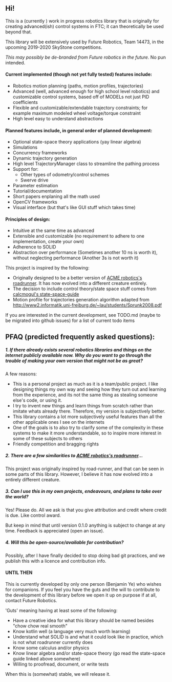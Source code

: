 ## Hi!

This is a (currently ) work in progress robotics library that is originally for creating advanced(ish)
control systems in FTC; it can theoretically be used beyond that.


This library will be extensively used by Future Robotics, Team 14473, in the upcoming 2019-2020 SkyStone competitions.


_This may possibly be de-branded from Future robotics in the future._ No pun intended.
 
#### Current implemented (though not yet fully tested) features include:
- Robotics motion planning (paths, motion profiles, trajectories)
- Advanced (well, advanced enough for high school level robotics) and customizable control systems, based off of MODELs
  not just PID coefficients
- Flexible and customizable/extendable trajectory constraints; for example maximum modeled wheel voltage/torque constraint
- High level easy to understand abstractions 

#### Planned features include, in general order of planned development:
- Optional state-space theory applications (yay linear algebra)
- Simulations
- Concurrency frameworks
- Dynamic trajectory generation
- High level TrajectoryManager class to streamline the pathing process
- Support for:
  - Other types of odometry/control schemes
  - Swerve drive
- Parameter estimation
- Tutorial/documentation
- Short papers enplaning all the math used
- OpenCV frameworks
- Visual interface (but that's like GUI stuff which takes time)


#### Principles of design:
- Intuitive at the same time as advanced
- Extensible and customizable (no requirement to adhere to one implementation, create your own)
- Adherence to SOLID
- Abstraction over performance (Sometimes another 10 ns is worth it), without neglecting performance (Another 3s is not worth it)

This project is inspired by the following:
- Originally designed to be a better version of [ACME robotics's roadrunner](https://github.com/acmerobotics/road-runner).
  It has now evolved into a different creature entirely.
- The decision to include control theory/state space stuff comes from [calcmogul's state-space-guide](https://github.com/calcmogul/state-space-guide)
- Motion profile for trajectories generation algorithm adapted from <http://www2.informatik.uni-freiburg.de/~lau/students/Sprunk2008.pdf>

If you are interested in the current development, see TODO.md (maybe to be migrated into github issues) for a list of
 current todo items


PFAQ (predicted frequently asked questions):
-
##### 1. If there already exists several robotics libraries and things on the internet publicly available now. Why do you want to go through the trouble of making your own version that might not be as great?

A few reasons:
   - This is a personal project as much as it is a team/public project. I like designing things my own way and seeing 
        how they turn out and learning from the experience, and its not the same thing as stealing
        someone else's code, or using it.
   - I try to invent new things and learn things from scratch rather than imitate whats already there. 
    Therefore, my version is subjectively better.
   - This library contains a lot more subjectively useful features than all the other applicable ones I see on the
     internets
   - One of the goals is to also try to clarify some of the complexity in these systems to make it more understandable,
    so to inspire more interest in some of these subjects to others
   - Friendly competition and bragging rights
   
##### 2. There are a few similarities to [ACME robotics's roadrunner](https://github.com/acmerobotics/road-runner)...
This project was originally inspired by road-runner, and that can be seen in some parts of this library. However, I
believe it has now evolved into a entirely different creature.

##### 3. Can I use this in my own projects, endeavours, and plans to take over the world?
Yes! Please do. All we ask is that you give attribution and credit where credit is due.
Like control award.

But keep in mind that until version 0.1.0 anything is subject to change at any time.
Feedback is appreciated (open an issue).

##### 4. Will this be open-source/available for contribution?
Possibly, after I have finally decided to stop doing bad git practices, and we publish this with a
licence and contribution info.

#### UNTIL THEN

This is currently developed by only one person (Benjamin Ye) who wishes for companions. If you feel you have the guts
and the will to contribute to the development of this library before we open it up on purpose if at all,
contact Future Robotics.

'Guts' meaning having at least some of the following:
- Have a creative idea for what this library should be named besides "chow chow real smooth"
- Know kotlin well (a language very much worth learning)
- Understand what SOLID is and what it could look like in practice, which is not what roadrunner currently does
- Know some calculus and/or physics
- Know linear algebra and/or state-space theory (go read the state-space guide linked above somewhere)
- Willing to proofread, document, or write tests

When this is (somewhat) stable, we will release it.